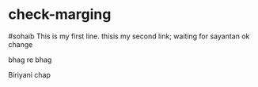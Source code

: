 # check-marging

#sohaib
This is my first line.
thisis my second link;
waiting for sayantan
ok change

bhag re bhag

Biriyani chap